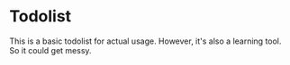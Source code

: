 # Todolist
This is a basic todolist for actual usage.
However, it's also a learning tool. So it could get messy.